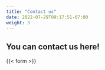 ```yaml
---
title: "Contact us"
date: 2022-07-29T09:17:51-07:00
weight: 3
---
```


## You can contact us here!

{{< form >}}